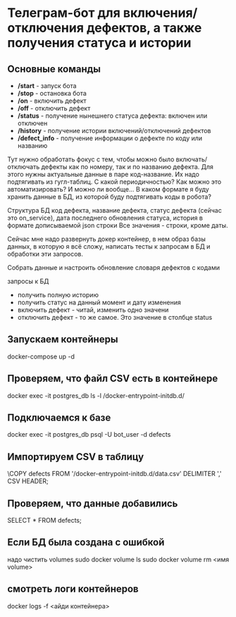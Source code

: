 # Телеграм-бот для включения/отключения дефектов, а также получения статуса и истории

## Основные команды

- **/start** - запуск бота
- **/stop** - остановка бота
- **/on** - включить дефект
- **/off** - отключить дефект
- **/status** - получение нынешнего статуса дефекта: включен или отключен
- **/history** - получение истории включений/отключений дефектов
- **/defect_info** - получение информации о дефекте по коду или названию
  
Тут нужно обработать фокус с тем, чтобы можно было включать/отключать дефекты как по номеру, так и по названию дефекта. Для этого нужны актуальные данные в паре код-название. Их надо подтягивать из гугл-таблиц. С какой периодичностью? Как можно это автоматизировать? И можно ли вообще...
В каком формате я буду хранить данные в БД, из которой буду подтягивать коды в робота?

Структура БД
код дефекта, название дефекта, статус дефекта (сейчас это on_service), дата последнего обновления статуса, история в формате дописываемой json строки
Все значения - строки, кроме даты.

Сейчас мне надо развернуть докер контейнер, в нем образ базы данных, в которую я всё сложу, написать тесты к запросам в БД и обработки эти запросов.

Собрать данные и настроить обновление словаря дефектов с кодами

запросы к БД

- получить полную историю
- получить статус на данный момент и дату изменения
- включить дефект - читай, изменить одно значени
- отключить дефект - то же самое. Это значение в столбце status

## Запускаем контейнеры

docker-compose up -d

## Проверяем, что файл CSV есть в контейнере

docker exec -it postgres_db ls -l /docker-entrypoint-initdb.d/

## Подключаемся к базе

docker exec -it postgres_db psql -U bot_user -d defects

## Импортируем CSV в таблицу

\COPY defects FROM '/docker-entrypoint-initdb.d/data.csv' DELIMITER ',' CSV HEADER;

## Проверяем, что данные добавились

SELECT * FROM defects;

## Если БД была создана с ошибкой

надо чистить volumes
sudo docker volume ls
sudo docker volume rm <имя volume>

## смотреть логи контейнеров

docker logs -f <айди контейнера>
